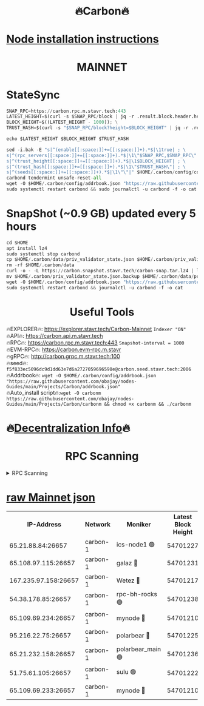 <h1 align="center"> 🔥Carbon🔥</h1>

[Node installation instructions](https://github.com/obajay/nodes-Guides/tree/main/Projects/Carbon)
=
<h1 align="center"> MAINNET</h1>

# StateSync
```python
SNAP_RPC=https://carbon.rpc.m.stavr.tech:443
LATEST_HEIGHT=$(curl -s $SNAP_RPC/block | jq -r .result.block.header.height); \
BLOCK_HEIGHT=$((LATEST_HEIGHT - 1000)); \
TRUST_HASH=$(curl -s "$SNAP_RPC/block?height=$BLOCK_HEIGHT" | jq -r .result.block_id.hash)

echo $LATEST_HEIGHT $BLOCK_HEIGHT $TRUST_HASH

sed -i.bak -E "s|^(enable[[:space:]]+=[[:space:]]+).*$|\1true| ; \
s|^(rpc_servers[[:space:]]+=[[:space:]]+).*$|\1\"$SNAP_RPC,$SNAP_RPC\"| ; \
s|^(trust_height[[:space:]]+=[[:space:]]+).*$|\1$BLOCK_HEIGHT| ; \
s|^(trust_hash[[:space:]]+=[[:space:]]+).*$|\1\"$TRUST_HASH\"| ; \
s|^(seeds[[:space:]]+=[[:space:]]+).*$|\1\"\"|" $HOME/.carbon/config/config.toml
carbond tendermint unsafe-reset-all
wget -O $HOME/.carbon/config/addrbook.json "https://raw.githubusercontent.com/obajay/nodes-Guides/main/Projects/Carbon/addrbook.json"
sudo systemctl restart carbond && sudo journalctl -u carbond -f -o cat
```
# SnapShot (~0.9 GB) updated every 5 hours
```python
cd $HOME
apt install lz4
sudo systemctl stop carbond
cp $HOME/.carbon/data/priv_validator_state.json $HOME/.carbon/priv_validator_state.json.backup
rm -rf $HOME/.carbon/data
curl -o - -L https://carbon.snapshot.stavr.tech/carbon-snap.tar.lz4 | lz4 -c -d - | tar -x -C $HOME/.carbon --strip-components 2
mv $HOME/.carbon/priv_validator_state.json.backup $HOME/.carbon/data/priv_validator_state.json
wget -O $HOME/.carbon/config/addrbook.json "https://raw.githubusercontent.com/obajay/nodes-Guides/main/Projects/Carbon/addrbook.json"
sudo systemctl restart carbond && journalctl -u carbond -f -o cat
```

 <h1 align="center"> Useful Tools</h1>

🔥EXPLORER🔥:     https://explorer.stavr.tech/Carbon-Mainnet        `Indexer "ON"` \
🔥API🔥:          https://carbon.api.m.stavr.tech \
🔥RPC🔥:          https://carbon.rpc.m.stavr.tech:443              `Snapshot-interval = 1000` \
🔥EVM-RPC🔥:      https://carbon.evm-rpc.m.stavr \
🔥gRPC🔥:         http://carbon.grpc.m.stavr.tech:100 \
🔥seed🔥:      `f5f833ec5096dc9d1dd63e7d6a2727059696590e@carbon.seed.stavr.tech:2006` \
🔥Addrbook🔥:  `wget -O $HOME/.carbon/config/addrbook.json "https://raw.githubusercontent.com/obajay/nodes-Guides/main/Projects/Carbon/addrbook.json"` \
🔥Auto_install script🔥:`wget -O carbonm https://raw.githubusercontent.com/obajay/nodes-Guides/main/Projects/Carbon/carbonm && chmod +x carbonm && ./carbonm`

🔥[Decentralization Info](https://github.com/obajay/StateSync-snapshots/tree/main/Projects/Carbon/Decentralization)🔥
=
<h1 align="center"> RPC Scanning</h1>

<details>
<summary>RPC Scanning</summary>

<h2 align="center"> We scan nodes in real time every 4 hours. And we provide the final result of RPC endpoints.
We cannot influence the operation of these nodes in any way. </h2>


```python
If Voting Power is higher than 0 --> then the Node is a validator of the network and may be subject to attack and be a potential threat to the chain.
```
```python
We marked such validators with a red symbol
```

</details>

[raw Mainnet json](https://rpc-check.carbonm.stavr.tech/carbonm/rpc-carbonm-result.json)
=


<table><tr><th>IP-Address</th><th>Network</th><th>Moniker</th><th>Latest Block Height</th><th>Earliest Block Height</th><th>Catching Up</th><th>Tx Index</th><th>Voting Power</th><th>Scan Time</th></tr><tr><td>65.21.88.84:26657</td><td>carbon-1</td><td>ics-node1 🟢</td><td>54701227</td><td>21164241</td><td>False</td><td>off</td><td>0</td><td>2024-03-10T10:37:30.483826251UTC</td></tr><tr><td>65.108.97.115:26657</td><td>carbon-1</td><td>galaz 🔴</td><td>54701231</td><td>47374001</td><td>False</td><td>on</td><td>10571140766</td><td>2024-03-10T10:37:40.977136673UTC</td></tr><tr><td>167.235.97.158:26657</td><td>carbon-1</td><td>Wetez 🔴</td><td>54701217</td><td>48067570</td><td>False</td><td>on</td><td>1366155728</td><td>2024-03-10T10:37:12.734918114UTC</td></tr><tr><td>54.38.178.85:26657</td><td>carbon-1</td><td>rpc-bh-rocks 🟢</td><td>54701238</td><td>53130001</td><td>False</td><td>on</td><td>0</td><td>2024-03-10T10:37:55.758506321UTC</td></tr><tr><td>65.109.69.234:26657</td><td>carbon-1</td><td>mynode 🔴</td><td>54701210</td><td>53160001</td><td>False</td><td>off</td><td>12171027947</td><td>2024-03-10T10:36:55.368737294UTC</td></tr><tr><td>95.216.22.75:26657</td><td>carbon-1</td><td>polarbear 🔴</td><td>54701225</td><td>54283001</td><td>False</td><td>on</td><td>10445048404</td><td>2024-03-10T10:37:26.105086088UTC</td></tr><tr><td>65.21.232.158:26657</td><td>carbon-1</td><td>polarbear_main 🟢</td><td>54701236</td><td>54286001</td><td>False</td><td>off</td><td>0</td><td>2024-03-10T10:37:49.416354703UTC</td></tr><tr><td>51.75.61.105:26657</td><td>carbon-1</td><td>sulu 🟢</td><td>54701222</td><td>54542001</td><td>False</td><td>off</td><td>0</td><td>2024-03-10T10:37:21.731535469UTC</td></tr><tr><td>65.109.69.233:26657</td><td>carbon-1</td><td>mynode 🔴</td><td>54701210</td><td>54660001</td><td>False</td><td>off</td><td>8102924369</td><td>2024-03-10T10:36:55.054157403UTC</td></tr></table>
